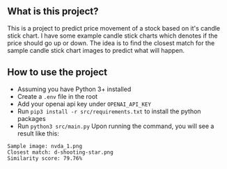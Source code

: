 ## What is this project?
This is a project to predict price movement of a stock based on it's candle stick chart. I have some example candle stick charts which denotes if the price should go up or down. The idea is to find the closest match for the sample candle stick chart images to predict what will happen.

## How to use the project
- Assuming you have Python 3+ installed
- Create a `.env` file in the root
- Add your openai api key under `OPENAI_API_KEY`
- Run `pip3 install -r src/requirements.txt` to install the python packages
- Run `python3 src/main.py`
Upon running the command, you will see a result like this:
```
Sample image: nvda_1.png
Closest match: d-shooting-star.png
Similarity score: 79.76%
```
